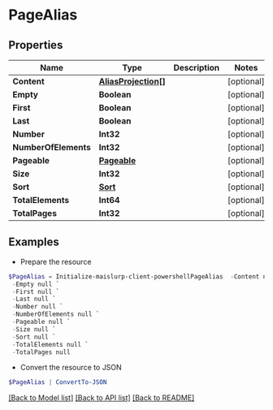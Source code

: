 # PageAlias
## Properties

Name | Type | Description | Notes
------------ | ------------- | ------------- | -------------
**Content** | [**AliasProjection[]**](AliasProjection) |  | [optional] 
**Empty** | **Boolean** |  | [optional] 
**First** | **Boolean** |  | [optional] 
**Last** | **Boolean** |  | [optional] 
**Number** | **Int32** |  | [optional] 
**NumberOfElements** | **Int32** |  | [optional] 
**Pageable** | [**Pageable**](Pageable) |  | [optional] 
**Size** | **Int32** |  | [optional] 
**Sort** | [**Sort**](Sort) |  | [optional] 
**TotalElements** | **Int64** |  | [optional] 
**TotalPages** | **Int32** |  | [optional] 

## Examples

- Prepare the resource
```powershell
$PageAlias = Initialize-maislurp-client-powershellPageAlias  -Content null `
 -Empty null `
 -First null `
 -Last null `
 -Number null `
 -NumberOfElements null `
 -Pageable null `
 -Size null `
 -Sort null `
 -TotalElements null `
 -TotalPages null
```

- Convert the resource to JSON
```powershell
$PageAlias | ConvertTo-JSON
```

[[Back to Model list]](../README#documentation-for-models) [[Back to API list]](../README#documentation-for-api-endpoints) [[Back to README]](../README)

